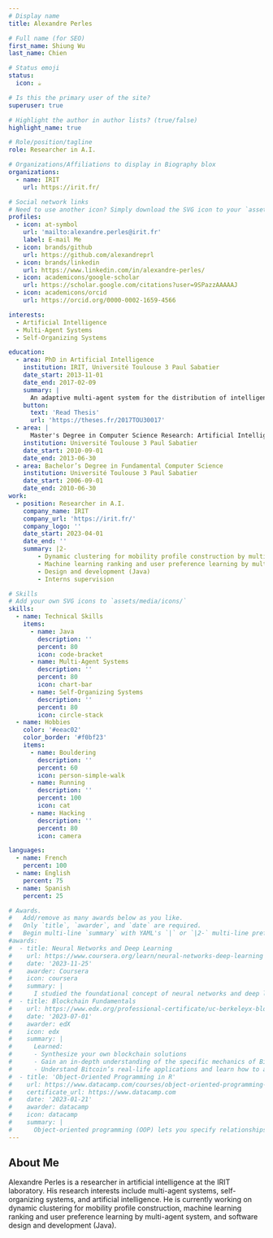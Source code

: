 ```yaml
---
# Display name
title: Alexandre Perles

# Full name (for SEO)
first_name: Shiung Wu
last_name: Chien

# Status emoji
status:
  icon: ☕️

# Is this the primary user of the site?
superuser: true

# Highlight the author in author lists? (true/false)
highlight_name: true

# Role/position/tagline
role: Researcher in A.I.

# Organizations/Affiliations to display in Biography blox
organizations:
  - name: IRIT
    url: https://irit.fr/

# Social network links
# Need to use another icon? Simply download the SVG icon to your `assets/media/icons/` folder.
profiles:
  - icon: at-symbol
    url: 'mailto:alexandre.perles@irit.fr'
    label: E-mail Me
  - icon: brands/github
    url: https://github.com/alexandreprl
  - icon: brands/linkedin
    url: https://www.linkedin.com/in/alexandre-perles/
  - icon: academicons/google-scholar
    url: https://scholar.google.com/citations?user=9SPazzAAAAAJ
  - icon: academicons/orcid
    url: https://orcid.org/0000-0002-1659-4566

interests:
  - Artificial Intelligence
  - Multi-Agent Systems
  - Self-Organizing Systems

education:
  - area: PhD in Artificial Intelligence
    institution: IRIT, Université Toulouse 3 Paul Sabatier
    date_start: 2013-11-01
    date_end: 2017-02-09
    summary: |
      An adaptive multi-agent system for the distribution of intelligence in electrical distribution networks : State estimation.
    button:
      text: 'Read Thesis'
      url: 'https://theses.fr/2017TOU30017'
  - area: |
      Master's Degree in Computer Science Research: Artificial Intelligence, Collective Intelligence, Interaction
    institution: Université Toulouse 3 Paul Sabatier
    date_start: 2010-09-01
    date_end: 2013-06-30
  - area: Bachelor’s Degree in Fundamental Computer Science
    institution: Université Toulouse 3 Paul Sabatier
    date_start: 2006-09-01
    date_end: 2010-06-30
work:
  - position: Researcher in A.I.
    company_name: IRIT
    company_url: 'https://irit.fr/'
    company_logo: ''
    date_start: 2023-04-01
    date_end: ''
    summary: |2-
        - Dynamic clustering for mobility profile construction by multi-agent system
        - Machine learning ranking and user preference learning by multi-agent system
        - Design and development (Java)
        - Interns supervision

# Skills
# Add your own SVG icons to `assets/media/icons/`
skills:
  - name: Technical Skills
    items:
      - name: Java
        description: ''
        percent: 80
        icon: code-bracket
      - name: Multi-Agent Systems
        description: ''
        percent: 80
        icon: chart-bar
      - name: Self-Organizing Systems
        description: ''
        percent: 80
        icon: circle-stack
  - name: Hobbies
    color: '#eeac02'
    color_border: '#f0bf23'
    items:
      - name: Bouldering
        description: ''
        percent: 60
        icon: person-simple-walk
      - name: Running
        description: ''
        percent: 100
        icon: cat
      - name: Hacking
        description: ''
        percent: 80
        icon: camera

languages:
  - name: French
    percent: 100
  - name: English
    percent: 75
  - name: Spanish
    percent: 25

# Awards.
#   Add/remove as many awards below as you like.
#   Only `title`, `awarder`, and `date` are required.
#   Begin multi-line `summary` with YAML's `|` or `|2-` multi-line prefix and indent 2 spaces below.
#awards:
#  - title: Neural Networks and Deep Learning
#    url: https://www.coursera.org/learn/neural-networks-deep-learning
#    date: '2023-11-25'
#    awarder: Coursera
#    icon: coursera
#    summary: |
#      I studied the foundational concept of neural networks and deep learning. By the end, I was familiar with the significant technological trends driving the rise of deep learning; build, train, and apply fully connected deep neural networks; implement efficient (vectorized) neural networks; identify key parameters in a neural network’s architecture; and apply deep learning to your own applications.
#  - title: Blockchain Fundamentals
#    url: https://www.edx.org/professional-certificate/uc-berkeleyx-blockchain-fundamentals
#    date: '2023-07-01'
#    awarder: edX
#    icon: edx
#    summary: |
#      Learned:
#      - Synthesize your own blockchain solutions
#      - Gain an in-depth understanding of the specific mechanics of Bitcoin
#      - Understand Bitcoin’s real-life applications and learn how to attack and destroy Bitcoin, Ethereum, smart contracts and Dapps, and alternatives to Bitcoin’s Proof-of-Work consensus algorithm
#  - title: 'Object-Oriented Programming in R'
#    url: https://www.datacamp.com/courses/object-oriented-programming-with-s3-and-r6-in-r
#    certificate_url: https://www.datacamp.com
#    date: '2023-01-21'
#    awarder: datacamp
#    icon: datacamp
#    summary: |
#      Object-oriented programming (OOP) lets you specify relationships between functions and the objects that they can act on, helping you manage complexity in your code. This is an intermediate level course, providing an introduction to OOP, using the S3 and R6 systems. S3 is a great day-to-day R programming tool that simplifies some of the functions that you write. R6 is especially useful for industry-specific analyses, working with web APIs, and building GUIs.
---
```


## About Me

Alexandre Perles is a researcher in artificial intelligence at the IRIT laboratory. His research interests include multi-agent systems, self-organizing systems, and artificial intelligence. He is currently working on dynamic clustering for mobility profile construction, machine learning ranking and user preference learning by multi-agent system, and software design and development (Java).